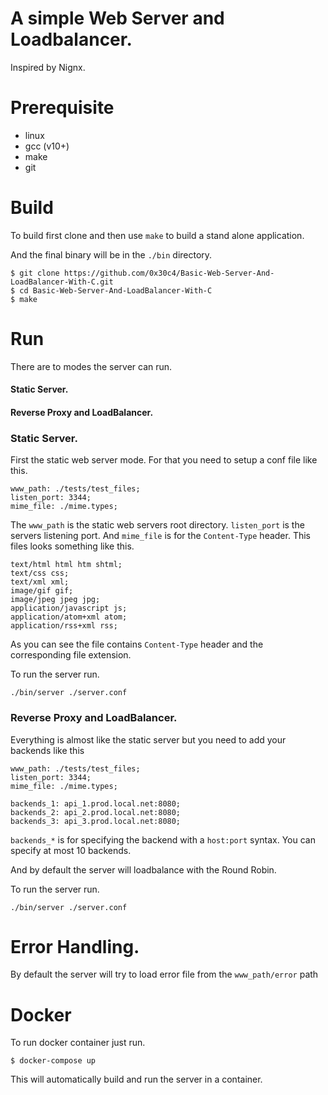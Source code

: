 # A simple Web Server and Loadbalancer.
Inspired by Nignx.

# Prerequisite

* linux
* gcc (v10+)
* make
* git

# Build 

To build first clone and then use ```make``` to build a stand alone application.

And the final binary will be in the ```./bin``` directory.

```
$ git clone https://github.com/0x30c4/Basic-Web-Server-And-LoadBalancer-With-C.git 
$ cd Basic-Web-Server-And-LoadBalancer-With-C
$ make
```

# Run

There are to modes the server can run. 

#### Static Server.
#### Reverse Proxy and LoadBalancer.

### Static Server.
First the static web server mode. For that you need to setup a conf file like this.

```
www_path: ./tests/test_files;
listen_port: 3344;
mime_file: ./mime.types;
```

The ```www_path``` is the static web servers root directory.
```listen_port``` is the servers listening port.
And ```mime_file``` is for the ```Content-Type``` header. This files looks something like this.

```
text/html html htm shtml;
text/css css;
text/xml xml;
image/gif gif;
image/jpeg jpeg jpg;
application/javascript js;
application/atom+xml atom;
application/rss+xml rss;
```
As you can see the file contains ```Content-Type``` header and the corresponding file extension.

To run the server run.

```
./bin/server ./server.conf
```

### Reverse Proxy and LoadBalancer.

Everything is almost like the static server but you need to add your backends like this

```
www_path: ./tests/test_files;
listen_port: 3344;
mime_file: ./mime.types;

backends_1: api_1.prod.local.net:8080;
backends_2: api_2.prod.local.net:8080;
backends_3: api_3.prod.local.net:8080;
```

```backends_*``` is for specifying the backend with a ```host:port``` syntax.
You can specify at most 10 backends.

And by default the server will loadbalance with the Round Robin.

To run the server run.

```
./bin/server ./server.conf
```

# Error Handling.
By default the server will try to load error file from the ```www_path/error``` path


# Docker

To run docker container just run.
```
$ docker-compose up
```
This will automatically build and run the server in a container.
